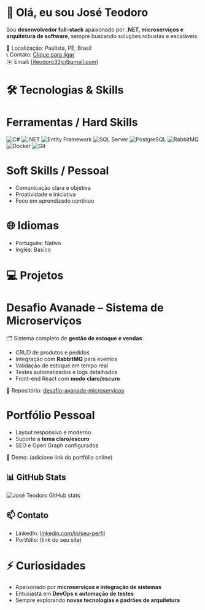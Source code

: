 # 👋 Olá, eu sou José Teodoro

Sou **desenvolvedor full-stack** apaixonado por **.NET, microserviços e arquitetura de software**, sempre buscando soluções robustas e escaláveis.  

📍 Localização: Paulista, PE, Brasil  
📞 Contato: [Clique para ligar](tel:+5581981774910)  
✉️ Email: [jteodoro33jc@gmail.com)

# 🛠 Tecnologias & Skills

# Ferramentas / Hard Skills
![C#](https://img.shields.io/badge/C%23-239120?style=flat&logo=c-sharp&logoColor=white)
![.NET](https://img.shields.io/badge/.NET-512BD4?style=flat&logo=.net&logoColor=white)
![Entity Framework](https://img.shields.io/badge/EF%20Core-512BD4?style=flat&logo=dotnet&logoColor=white)
![SQL Server](https://img.shields.io/badge/SQL%20Server-CC2927?style=flat&logo=microsoft-sql-server&logoColor=white)
![PostgreSQL](https://img.shields.io/badge/PostgreSQL-316192?style=flat&logo=postgresql&logoColor=white)
![RabbitMQ](https://img.shields.io/badge/RabbitMQ-FF6600?style=flat&logo=rabbitmq&logoColor=white)
![Docker](https://img.shields.io/badge/Docker-2496ED?style=flat&logo=docker&logoColor=white)
![Git](https://img.shields.io/badge/Git-F05032?style=flat&logo=git&logoColor=white)

# Soft Skills / Pessoal
- Comunicação clara e objetiva  
- Proatividade e iniciativa  
- Foco em aprendizado contínuo  

# 🌐 Idiomas
- Português: Nativo  
- Inglês: Basíco

# 💻 Projetos

# Desafio Avanade – Sistema de Microserviços
🗂️ Sistema completo de **gestão de estoque e vendas**:
- CRUD de produtos e pedidos  
- Integração com **RabbitMQ** para eventos  
- Validação de estoque em tempo real  
- Testes automatizados e logs detalhados  
- Front-end React com **modo claro/escuro**  

🔗 Repositório: [desafio-avanade-microservicos](https://github.com/JTeodoro08/desafio-avanade-microservicos)

# Portfólio Pessoal
- Layout responsivo e moderno  
- Suporte a **tema claro/escuro**  
- SEO e Open Graph configurados  

🔗 Demo: (adicione link do portfólio online)

## 📊 GitHub Stats
![José Teodoro GitHub stats](https://github-readme-stats.vercel.app/api?username=JTeodoro08&show_icons=true&theme=radical)  

## 📫 Contato
- LinkedIn: [linkedin.com/in/seu-perfil](https://linkedin.com/in/seu-perfil)  
- Portfólio: (link do seu site)  

# ⚡ Curiosidades
- Apaixonado por **microserviços e integração de sistemas**  
- Entusiasta em **DevOps e automação de testes**  
- Sempre explorando **novas tecnologias e padrões de arquitetura**



